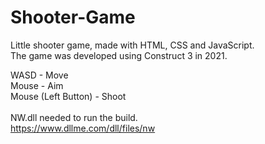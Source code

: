 # Shooter-Game
Little shooter game, made with HTML, CSS and JavaScript.<br>
The game was developed using Construct 3 in 2021.<br>

WASD - Move<br>
Mouse - Aim<br>
Mouse (Left Button) - Shoot
<br><br>
NW.dll needed to run the build.<br>
https://www.dllme.com/dll/files/nw
<br><br>

